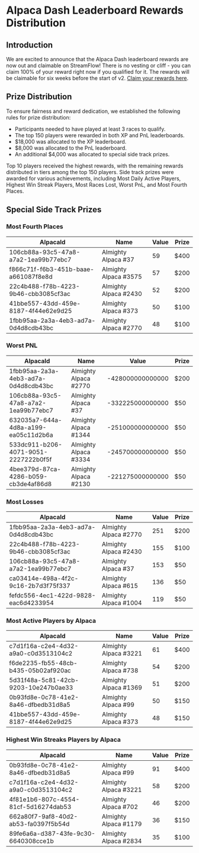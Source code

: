 # Alpaca Dash Leaderboard Rewards Distribution

## Introduction

We are excited to announce that the Alpaca Dash leaderboard rewards are now out and claimable on StreamFlow! There is no vesting or cliff - you can claim 100% of your reward right now if you qualified for it. The rewards will be claimable for six weeks before the start of v2. [Claim your rewards here](https://app.streamflow.finance/airdrop/solana/mainnet/3ju5Hh1rNm6wM5iBwJPAdcbRSo5gDaLqKU7KGvJ3FTTC).

## Prize Distribution

To ensure fairness and reward dedication, we established the following rules for prize distribution:

- Participants needed to have played at least 3 races to qualify.
- The top 150 players were rewarded in both XP and PnL leaderboards.
- $18,000 was allocated to the XP leaderboard.
- $8,000 was allocated to the PnL leaderboard.
- An additional $4,000 was allocated to special side track prizes.

Top 10 players received the highest rewards, with the remaining rewards distributed in tiers among the top 150 players. Side track prizes were awarded for various achievements, including Most Daily Active Players, Highest Win Streak Players, Most Races Lost, Worst PnL, and Most Fourth Places.

## Special Side Track Prizes

### Most Fourth Places

| AlpacaId                                | Name                  | Value | Prize |
|-----------------------------------------|-----------------------|-------|-------|
| 106cb88a-93c5-47a8-a7a2-1ea99b77ebc7    | Almighty Alpaca #37   | 59    | $400  |
| f866c71f-f6b3-451b-baae-a661087f8e8d    | Almighty Alpaca #3575 | 57    | $200  |
| 22c4b488-f78b-4223-9b46-cbb3085cf3ac    | Almighty Alpaca #2430 | 52    | $200  |
| 41bbe557-43dd-459e-8187-4f44e62e9d25    | Almighty Alpaca #373  | 50    | $100  |
| 1fbb95aa-2a3a-4eb3-ad7a-0d4d8cdb43bc    | Almighty Alpaca #2770 | 48    | $100  |

### Worst PNL

| AlpacaId                                | Name                  | Value               | Prize |
|-----------------------------------------|-----------------------|---------------------|-------|
| 1fbb95aa-2a3a-4eb3-ad7a-0d4d8cdb43bc    | Almighty Alpaca #2770 | -428000000000000    | $200  |
| 106cb88a-93c5-47a8-a7a2-1ea99b77ebc7    | Almighty Alpaca #37   | -332225000000000    | $50   |
| 632035a7-644a-4d8a-a199-ea05c11d2b6a    | Almighty Alpaca #1344 | -251000000000000    | $50   |
| 533dc911-b206-4071-9051-2227222b0f5f    | Almighty Alpaca #3334 | -245700000000000    | $50   |
| 4bee379d-87ca-4286-b059-cb3de4af86d8    | Almighty Alpaca #2130 | -221275000000000    | $50   |

### Most Losses

| AlpacaId                                | Name                  | Value | Prize |
|-----------------------------------------|-----------------------|-------|-------|
| 1fbb95aa-2a3a-4eb3-ad7a-0d4d8cdb43bc    | Almighty Alpaca #2770 | 251   | $200  |
| 22c4b488-f78b-4223-9b46-cbb3085cf3ac    | Almighty Alpaca #2430 | 155   | $100  |
| 106cb88a-93c5-47a8-a7a2-1ea99b77ebc7    | Almighty Alpaca #37   | 153   | $50   |
| ca03414e-498a-4f2c-9c16-2b7d3f75f337    | Almighty Alpaca #615  | 136   | $50   |
| fefdc556-4ec1-422d-9828-eac6d4233954    | Almighty Alpaca #1004 | 119   | $50   |

### Most Active Players by Alpaca

| AlpacaId                                | Name                  | Value | Prize |
|-----------------------------------------|-----------------------|-------|-------|
| c7d1f16a-c2e4-4d32-a9a0-c0d3513104c2    | Almighty Alpaca #3221 | 61    | $400  |
| f6de2235-fb55-48cb-b435-05b02af920ac    | Almighty Alpaca #738  | 54    | $200  |
| 5d31f48a-5c81-42cb-9203-10e247b0ae33    | Almighty Alpaca #1369 | 51    | $200  |
| 0b93fd8e-0c78-41e2-8a46-dfbedb31d8a5    | Almighty Alpaca #99   | 50    | $150  |
| 41bbe557-43dd-459e-8187-4f44e62e9d25    | Almighty Alpaca #373  | 48    | $150  |

### Highest Win Streaks Players by Alpaca

| AlpacaId                                | Name                  | Value | Prize |
|-----------------------------------------|-----------------------|-------|-------|
| 0b93fd8e-0c78-41e2-8a46-dfbedb31d8a5    | Almighty Alpaca #99   | 91    | $400  |
| c7d1f16a-c2e4-4d32-a9a0-c0d3513104c2    | Almighty Alpaca #3221 | 58    | $200  |
| 4f81e1b6-807c-4554-81cf-5d16274dab53    | Almighty Alpaca #702  | 46    | $200  |
| 662a80f7-9af8-40d2-ab53-fa0397f5b54d    | Almighty Alpaca #1179 | 36    | $150  |
| 89fe6a6a-d387-43fe-9c30-6640308cce1b    | Almighty Alpaca #2834 | 35    | $100  |
